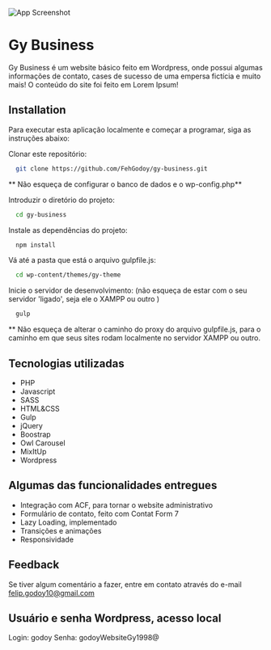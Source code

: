 
![App Screenshot](https://i.imgur.com/zBA4AEk.png)


# Gy Business

Gy Business é um website básico feito em Wordpress, onde possui algumas informações de contato, cases de sucesso de uma empersa fictícia e muito mais!
O conteúdo do site foi feito em Lorem Ipsum!


## Installation
Para executar esta aplicação localmente e começar a programar, siga as instruções abaixo:

Clonar este repositório:

```bash
  git clone https://github.com/FehGodoy/gy-business.git
```

** Não esqueça de configurar o banco de dados e o wp-config.php**

Introduzir o diretório do projeto:

```bash
  cd gy-business
```

Instale as dependências do projeto:

```bash
  npm install
```

Vá até a pasta que está o arquivo gulpfile.js:

```bash
  cd wp-content/themes/gy-theme
```

Inicie o servidor de desenvolvimento: (não esqueça de estar com o seu servidor 'ligado', seja ele o XAMPP ou outro )

```bash
  gulp
```

** Não esqueça de alterar o caminho do proxy do arquivo gulpfile.js, para o caminho em que seus sites rodam localmente no servidor XAMPP ou outro.

## Tecnologias utilizadas


- PHP
- Javascript
- SASS
- HTML&CSS
- Gulp
- jQuery
- Boostrap
- Owl Carousel
- MixItUp
- Wordpress


## Algumas das funcionalidades entregues

- Integração com ACF, para tornar o website administrativo
- Formulário de contato, feito com Contat Form 7
- Lazy Loading, implementado
- Transições e animações
- Responsividade

## Feedback

Se tiver algum comentário a fazer, entre em contato através do e-mail felip.godoy10@gmail.com


## Usuário e senha Wordpress, acesso local
Login: godoy
Senha: godoyWebsiteGy1998@

